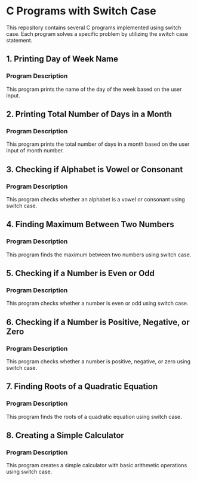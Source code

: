 # C Programs with Switch Case

This repository contains several C programs implemented using switch case. Each program solves a specific problem by utilizing the switch case statement.

## 1. Printing Day of Week Name

### Program Description
This program prints the name of the day of the week based on the user input.

## 2. Printing Total Number of Days in a Month

### Program Description
This program prints the total number of days in a month based on the user input of month number.

## 3. Checking if Alphabet is Vowel or Consonant

### Program Description
This program checks whether an alphabet is a vowel or consonant using switch case.

## 4. Finding Maximum Between Two Numbers

### Program Description
This program finds the maximum between two numbers using switch case.

## 5. Checking if a Number is Even or Odd

### Program Description
This program checks whether a number is even or odd using switch case.

## 6. Checking if a Number is Positive, Negative, or Zero

### Program Description
This program checks whether a number is positive, negative, or zero using switch case.

## 7. Finding Roots of a Quadratic Equation

### Program Description
This program finds the roots of a quadratic equation using switch case.

## 8. Creating a Simple Calculator

### Program Description
This program creates a simple calculator with basic arithmetic operations using switch case.
